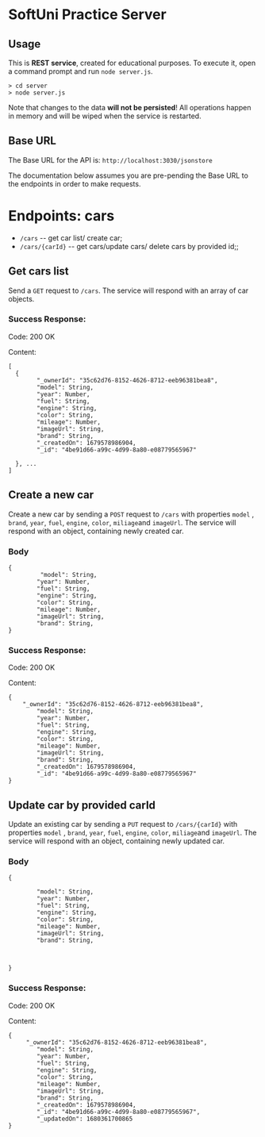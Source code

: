 # SoftUni Practice Server

## Usage

This is **REST service**, created for educational purposes. To execute it, open a command prompt and run `node server.js`.

```
> cd server
> node server.js
```

Note that changes to the data **will not be persisted**! All operations happen in memory and will be wiped when the service is restarted.

## Base URL

The Base URL for the API is: `http://localhost:3030/jsonstore`

The documentation below assumes you are pre-pending the Base URL to the endpoints in order to make requests.

# Endpoints: cars

- `/cars` -- get car list/ create car;
- `/cars/{carId}` -- get cars/update cars/ delete cars by provided id;;

## Get cars list

Send a `GET` request to `/cars`. The service will respond with an array of car objects.

### Success Response:

Code: 200 OK

Content:

```
[
  {
        "_ownerId": "35c62d76-8152-4626-8712-eeb96381bea8",
        "model": String,
        "year": Number,
        "fuel": String,
        "engine": String,
        "color": String,
        "mileage": Number,
        "imageUrl": String,
        "brand": String,
        "_createdOn": 1679578986904,
        "_id": "4be91d66-a99c-4d99-8a80-e08779565967"

  }, ...
]
```

## Create a new car

Create a new car by sending a `POST` request to `/cars` with properties `model` , `brand`, `year`, `fuel`, `engine`, `color`, `miliage`and `imageUrl`. The service will respond with an object, containing newly created car.

### Body

```
{
         "model": String,
        "year": Number,
        "fuel": String,
        "engine": String,
        "color": String,
        "mileage": Number,
        "imageUrl": String,
        "brand": String,
}
```

### Success Response:

Code: 200 OK

Content:

```
{
    "_ownerId": "35c62d76-8152-4626-8712-eeb96381bea8",
        "model": String,
        "year": Number,
        "fuel": String,
        "engine": String,
        "color": String,
        "mileage": Number,
        "imageUrl": String,
        "brand": String,
        "_createdOn": 1679578986904,
        "_id": "4be91d66-a99c-4d99-8a80-e08779565967"
}
```

## Update car by provided carId

Update an existing car by sending a `PUT` request to `/cars/{carId}` with properties `model` , `brand`, `year`, `fuel`, `engine`, `color`, `miliage`and `imageUrl`. The service will respond with an object, containing newly updated car.

### Body

```
{
     
        "model": String,
        "year": Number,
        "fuel": String,
        "engine": String,
        "color": String,
        "mileage": Number,
        "imageUrl": String,
        "brand": String,
        
   
  
}
```

### Success Response:

Code: 200 OK

Content:

```
{
     "_ownerId": "35c62d76-8152-4626-8712-eeb96381bea8",
        "model": String,
        "year": Number,
        "fuel": String,
        "engine": String,
        "color": String,
        "mileage": Number,
        "imageUrl": String,
        "brand": String,
        "_createdOn": 1679578986904,
        "_id": "4be91d66-a99c-4d99-8a80-e08779565967",
        "_updatedOn": 1680361700865
}
```

